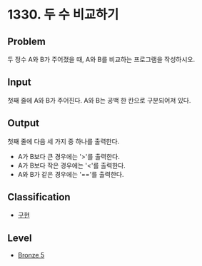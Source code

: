 # 1330. 두 수 비교하기

## Problem

두 정수 A와 B가 주어졌을 때, A와 B를 비교하는 프로그램을 작성하시오.

## Input

첫째 줄에 A와 B가 주어진다. A와 B는 공백 한 칸으로 구분되어져 있다.

## Output

첫째 줄에 다음 세 가지 중 하나를 출력한다.

- A가 B보다 큰 경우에는 '>'를 출력한다.
- A가 B보다 작은 경우에는 '<'를 출력한다.
- A와 B가 같은 경우에는 '=='를 출력한다.

## Classification

- [구현](../README.md/#implemenation)

## Level

- [Bronze 5](../../boj/README.md/#bronze-5)
